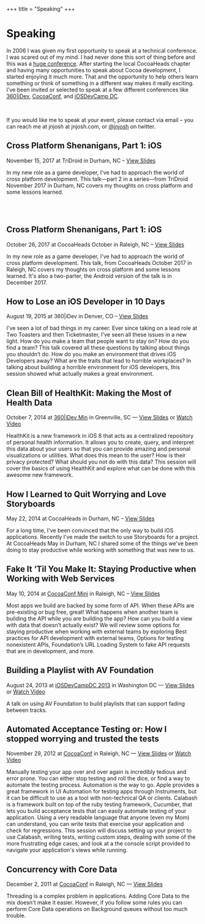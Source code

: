 +++
title = "Speaking"
+++

# Speaking

In 2006 I was given my first opportunity to speak at a technical conference. I was scared out of my
mind. I had never done this sort of thing before and this was a [huge
conference](http://au.autodesk.com). After starting the local CocoaHeads chapter and having many
opportunities to speak about Cocoa development, I started enjoying it much more. That and the
opportunity to help others learn something or think of something in a different way makes it really
exciting. I've been invited or selected to speak at a few different conferences like [360|iDev](http://360idev.com), [CocoaConf](http://cocoaconf.com), and [iOSDevCamp
DC](http://iosdevcampdc.com).  

<br />

If you would like me to speak at your event, please contact via email – <span
class="yellow-highlight">you can reach me at jnjosh at jnjosh.com, or
[@jnjosh](http://twitter.com/jnjosh) on twitter</span>.

## Cross Platform Shenanigans, Part 1: iOS
<div class="postmeta">November 15, 2017 at TriDroid in Durham, NC – <a href="https://speakerdeck.com/jnjosh/cross-platform-shenanigans-part-2-android">View Slides</a></div>

In my new role as a game developer, I've had to approach the world of cross platform development. This talk—part 2 in a series—from TriDroid November 2017 in Durham, NC covers my thoughts on cross platform and some lessons learned.

<br />
<script async class="speakerdeck-embed" data-id="b8deac46aedb4aefb689b07e04b68395" data-ratio="1.33333333333333" src="//speakerdeck.com/assets/embed.js"></script>
<br />

## Cross Platform Shenanigans, Part 1: iOS
<div class="postmeta">October 26, 2017 at CocoaHeads October in Raleigh, NC – <a href="https://speakerdeck.com/jnjosh/cross-platform-shenanigans-part-1-ios">View Slides</a></div>

In my new role as a game developer, I've had to approach the world of cross platform development. This talk, from CocoaHeads October 2017 in Raleigh, NC covers my thoughts on cross platform and some lessons learned. It's also a two-parter, the Android version of the talk is in December 2017.

## How to Lose an iOS Developer in 10 Days
<div class="postmeta">August 19, 2015 at 360|iDev in Denver, CO – <a href="https://speakerdeck.com/jnjosh/how-to-lose-an-ios-developer-in-10-days">View Slides</a></div>

I've seen a lot of bad things in my career. Ever since taking on a lead role at
Two Toasters and then Ticketmaster, I've seen all these issues in a new light.
How do you make a team that people want to stay on? How do you find a team? This
talk covered all these questions by talking about things you shouldn’t do. How
do you make an environment that drives iOS Developers away? What are the traits
that lead to horrible workplaces? In talking about building a horrible
environment for iOS developers, this session showed what actually makes a great
environment.

## Clean Bill of HealthKit: Making the Most of Health Data
<div class="postmeta">October 7, 2014 at <a href="http://min.360idev.com">360|iDev Min</a> in Greenville, SC — <a href="https://speakerdeck.com/jnjosh/clean-bill-of-healthkit">View Slides</a> or <a href="https://vimeo.com/108835313">Watch Video</a></div>

HealthKit is a new framework in iOS 8 that acts as a centralized repository of personal health
information. It allows you to create, query, and interpret this data about your users so that you
can provide amazing and personal visualizations or utilities. What does this mean to the user? How
is their privacy protected? What should you not do with this data? This session will cover the
basics of using HealthKit and explore what can be done with this awesome new framework.

## How I Learned to Quit Worrying and Love Storyboards
<div class="postmeta">May 22, 2014 at CocoaHeads in Durham, NC – <a href="https://speakerdeck.com/jnjosh/how-i-learned-to-quit-worrying-and-love-storyboards">View Slides</a></div>

For a long time, I've been convinced that the only way to build iOS applications. Recently I've made
the switch to use Storyboards for a project. At CocoaHeads May in Durham, NC I shared some of the
things we've been doing to stay productive while working with something that was new to us.

## Fake It ‘Til You Make It: Staying Productive when Working with Web Services
<div class="postmeta">May 10, 2014 at <a href="http://cocoaconf.com/raleigh-2014/home">CocoaConf Mini</a> in Raleigh, NC – <a href="https://speakerdeck.com/jnjosh/fake-it-til-you-make-it-staying-productive-when-working-with-web-services">View Slides</a></div>

Most apps we build are backed by some form of API. When these APIs are pre-existing or bug free,
great! What happens when another team is building the API while you are building the app? How can
you build a view with data that doesn’t actually exist? We will review some options for staying
productive when working with external teams by exploring Best practices for API development with external teams, Options for testing nonexistent APIs, Foundation’s URL Loading System to fake API requests that are in development, and more.

## Building a Playlist with AV Foundation
<div class="postmeta">August 24, 2013 at <a href="http://iosdevcampdc.com">iOSDevCampDC 2013</a> in Washington DC — <a href="https://speakerdeck.com/jnjosh/building-a-playlist-with-av-foundation">View Slides</a> or <a href="http://cocoaheads.tv/building-a-playlist-with-av-foundation-by-josh-johnson/">Watch Video</a></div>

A talk on using AV Foundation to build playlists that can support fading between tracks.

## Automated Acceptance Testing or: How I stopped worrying and trusted the tests
<div class="postmeta">November 29, 2012 at <a href="http://cocoaconf.com/raleigh-2012/home">CocoaConf</a> in Raleigh, NC — <a href="https://speakerdeck.com/jnjosh/automated-acceptance-testing">View Slides</a> or <a href="http://cocoaheads.tv/automated-acceptance-testing-by-josh-johnson/">Watch Video</a></div>

Manually testing your app over and over again is incredibly tedious and error prone. You can either
stop testing and roll the dice, or find a way to automate the testing process. Automation is the way
to go. Apple provides a great framework in UI Automation for testing apps through Instruments, but
it can be difficult to use as a tool with non-technical QA or clients. Calabash is a framework built
on top of the ruby testing framework, Cucumber, that lets you build acceptance tests that can easily
automate testing of your application. Using a very readable language that anyone (even my Mom) can
understand, you can write tests that exercise your application and check for regressions. This
session will discuss setting up your project to use Calabash, writing tests, writing custom steps,
dealing with some of the more frustrating edge cases, and look at a the console script provided to
navigate your application's views while running.


## Concurrency with Core Data
<div class="postmeta">December 2, 2011 at <a href="http://cocoaconf.com">CocoaConf</a> in Raleigh, NC — <a href="https://speakerdeck.com/jnjosh/concurrency-with-core-data">View Slides</a></div>

Threading is a complex problem in applications. Adding Core Data to the mix doesn't make it easier.
However, if you follow some rules you can perform Core Data operations on Background queues without
too much trouble.
